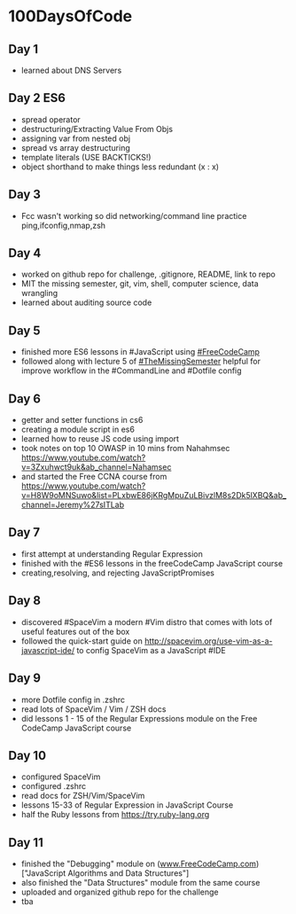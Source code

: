 # 100DaysOfCode 

## Day 1

  - learned about DNS Servers
	
## Day 2 ES6 

  - spread operator
  - destructuring/Extracting Value From Objs
  - assigning var from nested obj
  - spread vs array destructuring
  - template literals (USE BACKTICKS!)
  - object shorthand to make things less redundant (x : x)
	
## Day 3
  
  - Fcc wasn't working so did networking/command line practice ping,ifconfig,nmap,zsh

## Day 4

  - worked on github repo for challenge, .gitignore, README, link to repo
  - MIT the missing semester, git, vim, shell, computer science, data wrangling
  - learned about auditing source code

## Day 5 

  - finished more ES6 lessons in #JavaScript using [#FreeCodeCamp](http://freecodecamp.org)
  - followed along with lecture 5 of [#TheMissingSemester](https://missing.csail.mit.edu/2020/command-line/) helpful for improve workflow in the   	   #CommandLine and #Dotfile config

## Day 6
	
  - getter and setter functions in cs6
  - creating a module script in es6
  - learned how to reuse JS code using import
  - took notes on top 10 OWASP in 10 mins from Nahahmsec https://www.youtube.com/watch?v=3Zxuhwct9uk&ab_channel=Nahamsec
  - and started the Free CCNA course from https://www.youtube.com/watch?v=H8W9oMNSuwo&list=PLxbwE86jKRgMpuZuLBivzlM8s2Dk5lXBQ&ab_channel=Jeremy%27sITLab
  
## Day 7
 
  - first attempt at understanding Regular Expression 
  - finished with the #ES6 lessons in the freeCodeCamp JavaScript course
  - creating,resolving, and rejecting JavaScriptPromises
  
## Day 8
  
  - discovered #SpaceVim a modern #Vim distro that comes with lots of useful features out of the box
  - followed the quick-start guide on http://spacevim.org/use-vim-as-a-javascript-ide/ to config SpaceVim as a JavaScript #IDE
  
## Day 9
  
  - more Dotfile config in .zshrc 
  - read lots of SpaceVim / Vim / ZSH docs
  - did lessons 1 - 15 of the Regular Expressions module on the Free CodeCamp JavaScript course 
  
## Day 10 

  - configured SpaceVim
  - configured .zshrc
  - read docs for ZSH/Vim/SpaceVim
  - lessons 15-33 of Regular Expression in JavaScript Course
  - half the Ruby lessons from https://try.ruby-lang.org
  
## Day 11

  - finished the "Debugging" module on (www.FreeCodeCamp.com)["JavaScript Algorithms and Data Structures"]
  - also finished the "Data Structures" module from the same course
  - uploaded and organized github repo for the challenge
  - tba 
